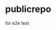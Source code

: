 # publicrepo
for e2e test




































































































































































































































































































































































































































































































































































































































































































































































































































































































































































































































































































































































































































































































































































































































































































































































